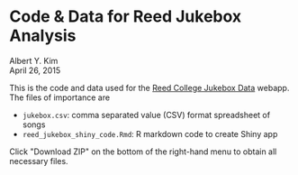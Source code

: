 # Code & Data for Reed Jukebox Analysis
Albert Y. Kim  
April 26, 2015  

This is the code and data used for the [Reed College Jukebox Data](https://rudeboybert.shinyapps.io/reed_jukebox_data/reed_jukebox_shiny_code.Rmd) webapp.  The files of importance are

* `jukebox.csv`: comma separated value (CSV) format spreadsheet of songs
* `reed_jukebox_shiny_code.Rmd`: R markdown code to create Shiny app

Click "Download ZIP" on the bottom of the right-hand menu to obtain all necessary files.
